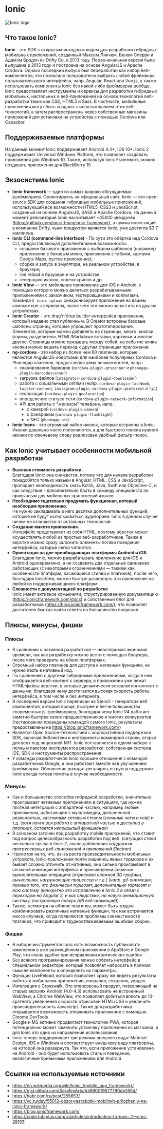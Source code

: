 # Ionic
![Ionic logo](https://habrastorage.org/files/b4b/f50/f40/b4bf50f4051e4dd3bf99224e2124c4db.png)

## Что такое Ionic?
**Ionic** - это SDK с открытым исходным кодом для разработки гибридных мобильных приложений, созданный Максом Линчем, Беном Сперри и Адамом Брэдли из Drifty Co. в 2013 году. Первоначальная версия была выпущена в 2013 году и построена на основе AngularJS и Apache Cordova. Однако последний выпуск был переработан как набор веб-компонентов, что позволило пользователю выбрать любой фреймворк пользовательского интерфейса, напр. Angular, React или Vue.js, а также использовать компоненты Ionic без какой-либо фреймворка вообще. 
Ionic предоставляет инструменты и сервисы для разработки гибридных мобильных, настольных и веб-приложений на основе технологий веб-разработки таких как CSS, HTML5 и Sass. В частности, мобильные приложения могут быть созданы с использованием этих веб-технологий, а затем распространены через собственные магазины приложений для установки на устройства с помощью Cordova или Capacitor. 

## Поддерживаемые платформы
На данный момент Ionic поддерживает Android 4.4+, IOS 10+. Ionic 2 поддерживает Universal Windows Platform, что позволяет создавать приложения для Windows 10. Также, используя Ionic Framework, можно создавать приложения для BlackBerry 10

## Экзосистема Ionic
* **Ionic framework** — один из самых широко обсуждаемых фреймворков. Ориентируясь на официальный сайт, Ionic — это open-source SDK для создания гибридных мобильных приложений, использующий все возможности HTML5, CSS3 и JavaScript, созданный на основе AngularJS, SASS и Apache Cordova.
На данный момент репозиторий Ionic насчитывает ~45000 звездочек (https://github.com/ionic-team/ionic-framework), а сумма инвестиций в компанию Drifty, чьим продуктом является Ionic, уже достигла $3.7 миллиона.
* **Ionic CLI (command-line interface)** - По сути это обёртка над Cordova CLI, предоставляющая дополнительные возможности:
    -  	создание базового приложения с выбором шаблонов (например приложение с боковым меню, приложение с табами, картами Google Maps, пустое приложение);
    -	сборка и запуск в эмуляторе, на реальном устройстве, в браузере;
    -  	live reload в браузере и на устройстве
    -	генерацию иконок, сплешскринов и др.
* **Ionic View** — это мобильное приложение для iOS и Android, с помощью которого можно делиться разрабатываемыми приложениями с заказчиком, тестеровщиками и коллегами. Команда `$ ionic upload` синхронизирует приложение на вашем компьютере с сервером, после чего его можно запустить на других устройствах.
* **Ionic Creator** - это drag'n'drop builder интерфейса приложения, который недавно стал публичным.
В Creator встроены базовые шаблоны страниц, которые упрощают прототипирование. Элементов, которые можно добавлять на страницы, много: кнопки, формы, разделители, HTML/Markdown вставки, картинки и многое другое. Страницы можно связывать между собой, на событие клика кнопки можно вешать переход к другим страницам приложения.
* **ng-cordova** - это набор из более чем 60 плагинов, которые являются AngularJS-обертками для наиболее популярных Cordova и Phonegap плагинов, предоставляя уйму возможностей, напр.:
    * сканирование баркодов (`cordova-plugin-qrscanner` *и* `phonegap-plugin-barcodescanner`)
    * загрузка файлов (`integrator-cordova-plugin-downloader`)
    * работа с социальными сетями (*напр.* `cordova-plugin-facebook`*,* `twitter-connect`*,* `instagram-plugin`*,* `cordova-plugin-pinterest` *и т.д.*)
    * геолокация (`cordova-plugin-geolocation`)
    * определение статуса сети (`cordova-plugin-network-information`)
    * API для работы с "железом" телефона, напр.:
        * с камерой (`cordova-plugin-camera`)
        * с фонариком (`cordova-plugin-flashlight`)
        * с NFC (`phonegap-nfc`)
* **Ionic Icons** - это огромный набор иконок, которые встроены в Ionic. Иконки довольно часто пополняются, а для быстрого поиска нужной иконки по ключевому слову реализован удобный фильтр-поиск.

## Как Ionic учитывает особенности мобильной разработки 
* **Высокая стоимость разработки.**  
  Благодаря Ionic она снижается, потому что для начала разработки понадобятся только навыки в Angular, HTML, CSS и JavaScript, пропадает необходимость знать Kotlin, Java, Swift или Objective-C, и как следствие - дополнительно брать в команду специалиста по привычным для мобильных приложений языков.
* **Необходимо тщательно продумать функционал, который необходим приложению.**  
  Не нужно закладывать в него десятки дополнительных функций, которые не будут использоваться аудиторией. Ionic в данном случае ничем не отличается от остальных технологий.
* **Создание макета приложения.**  
  Интерфейс представляет из себя HTML, поэтому вёрстку может осуществлять любой из простых веб-разработчиков. Также в верстке можно сразу заложить элементы логики поведения интерфейса, которые легко читаются.
* **Ориентация на две преобладающих платформы Android и iOS.**  
  Благодаря Ionic, можно разрабатывать приложение для iOS и Android одновременно, а не создавать два отдельных одинаково работающих (с некоторыми ограничениями — такими как особенности платформ, касающиеся стилей и плагинов), после чего, благодаря IonicView, можно быстро развернуть эти приложения на любой из поддерживающихся платформ
* **Сложности с документацией по разработке**  
  Ionic имеет активное комьюнити, структурированную документацию (https://ionicframework.com/docs) и собственный блог для разработчиков (https://blog.ionicframework.com/), что позволяет достаточно быстро найти ответы на большинство вопросов

## Плюсы, минусы, фишки
### Плюсы
- В сравнении с нативной разработкой — неоспоримая экономия времени, так как разработку можно вести с помощью браузера, после чего проверить на обеих платформах.
- Огромный набор плагинов для доступа к нативным функциям, не нужно лезть в нативный код.
- По сравнению с другими гибридными приложениями, когда в нем отображается веб-контент с сервера, в приложении уже лежат HTML-файлы вёрстки, в которые динамически вставляется контент с данными, благодаря чему достигается высокая скорость работы интерфейса, в том числе и без интернета.
- В последней версии Ionic переписан на Stencil - генераторе веб компонентов, который проще, быстрее и легче большинства современных js-фреймворков, благодаря чему Ionic V4 работает заметно быстрее своих предшественников и многих конкурентов (тестирования проведены командой самого Ionic, результаты предоставлены на https://blog.ionicframework.com/)
- Является Open Source-технологией с корпоративной поддержкой SDK, включая библиотеки и инструменты командной строки, открыт для всех под лицензией MIT. Ionic поставляется в одном наборе с полным пакетом инструментов разработки: собственная система IDE, SDK и инструменты распространения.
- У команды разработчиков Ionic хорошие отношения с командой разработчиков Google, и они работают вместе над улучшением фреймворка. Обновления выходят регулярно, и группа поддержки Ionic всегда готова помочь в случае необходимости.

### Минусы
- Как и большинство способов гибридной разработки, значительно проигрывает нативным приложениям в ситуациях, где нужна плотная интеграция с аппаратной частью, например любые приложения, работающие с мультимедиа, дополненной реальностью, кастомным сетевым стеком (*сложные чаты и voip*) и т.д. (*хотя почти вся работа с аппаратной частью и доступна в плагинах, остается непокрытый функционал*)
- В основном заточен под разработку mobile приложений, что ставит под вопрос целесообразность разработки под веб. (*ситуация стала несколько лучше в Ionic 2, после добавления поддержки прогрессивных веб-приложений и приложений Electron*)
- Несмотря на то, что, из-за роста производительности мобильных устройств, Ionic-приложения почти лишились явных тормозов и их бывает сложно отличить от нативных, они сильно проигрывают в сложной анимации интерфейса и произведении сложных вычислительных операциях (*отрисовка сложной 3D графики, вычисления, нагружающие процессор и т.д.*) (*напр. gif-анимации, помимо того, что физически тормозят, дополнительно тормозят и всю систему (конкретно это исправленно в Ionic 2 в связи с переходом на Angular 2, и как следствие, на новую анимационную систему, построенную поверх API веб-анимаций)*)
- Также, несмотря на обилие плагинов, может быть трудно комбинировать различные нативные функции, так как встречается много случаев, когда появляются проблемы совместимости плагинов, что приводит к трудноотлаживаемым ошибкам сборки.

### Фишки
- В наборе инструментов Ionic есть возможность публиковать изменения в уже размещённом приложении в AppStore и Google Play, что очень удобно при исправлении критических ошибок.
- Без всякого программирования можно собрать интерфейс в специальном редакторе, который позволяет набросать в прямом смысле компоненты и определить их параметры.
- Функция LiveReload, которая позволяет сразу же видеть результаты работы в мобильном приложении, поправил, сохранил, увидел.
- Интеграция с Crosswalk. Это опенсорсный продукт, позволяющий на старых версиях Android (4.0-4.3) использовать не встроенный WebView, а Chrome WebView, что позволяет добиться вплоть до 10-кратного увеличения скорости отрисовки HTML/CSS и увеличить производительность Javascript. Также для разработчика открывается возможность отлаживать приложение с помощью Chrome DevTools
- Google и MS активно продвигают технологию PWA, которая потенциально может заменить установку приложений из магазина, и для Ionic это одно из направлений использования
- Ionic теперь поддерживает три режима внешнего вида: Material Design, iOS и Windows и соответствует внешнему виду платформы, на которой она развернута. Так что, если приложение установлено на Android - оно будет использовать стиль и поведение, аналогичные привычным приложениям для Android.

## Ссылки на используемые источники
* https://en.wikipedia.org/wiki/Ionic_(mobile_app_framework)/
* https://gist.github.com/SerafimArts/de9900f9977780de355d/
* https://habr.com/ru/post/255653/
* https://vc.ru/dev/55012-obzor-razrabotki-mobilnyh-prilozheniy-na-ionic-framework/
* https://blog.ionicframework.com/
* https://code.tutsplus.com/ru/articles/introduction-to-ionic-2--cms-28193
